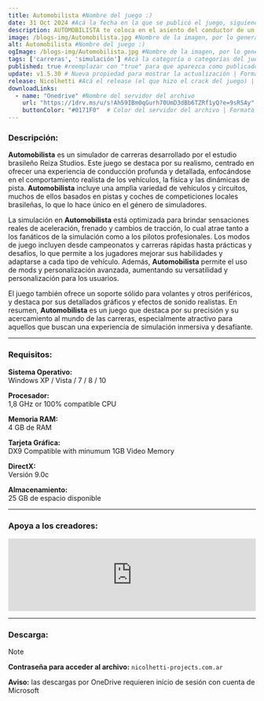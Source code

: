 ```yaml
---
title: Automobilista #Nombre del juego :)
date: 31 Oct 2024 #Acá la fecha en la que se publicó el juego, siguiendo este formato: Dia "30", Mes "Oct", Año "2024" = como debe quedar: 30 Oct 2024
description: AUTOMOBILISTA te coloca en el asiento del conductor de un simulador de carreras avanzado, con series de carreras brasileñas de élite junto con una amplia gama de vehículos de carreras y pistas internacionales para una experiencia de deportes de motor única y diversa. #Acá una mini descripción del juego
image: /blogs-img/Automobilista.jpg #Nombre de la imagen, por lo general es exactamente el mismo nombre que el juego excluyendo lo ":" (Dos puntos)
alt: Automobilista #Nombre del juego :)
ogImage: /blogs-img/Automobilista.jpg #Nombre de la imagen, por lo general es exactamente el mismo nombre que el juego excluyendo lo ":" (Dos puntos)
tags: ['carreras', 'simulación'] #Acá la categoría o categorías del juego, si es más de una se coloca en este formato: ['Categoría1', 'Categoría2']
published: true #reemplazar con "true" para que aparezca como publicado
update: v1.5.30 # Nueva propiedad para mostrar la actualización | Formato: v1.0.0
release: Nicolhetti #Acá el release (el que hizo el crack del juego) | Formato: Nicolhetti
downloadLinks:
  - name: "Onedrive" #Nombre del servidor del archivo
    url: "https://1drv.ms/u/s!Ah59IBm0qGurh70UmD3dBb6TZRf1yQ?e=9sRSAy" #Link de descarga
    buttonColor: "#0171F0"  # Color del servidor del archivo | Formato hexadecimal | MediaFire: #0171F0 | Buzzheavier: #FF6600 |
---
```


<!--En VSCode seleccionando una palabra, por ejemplo: "NOMBRE-DEL-JUEGO" y apretando Ctrl+F2 se seleccionan todas las palabras iguales-->

### Descripción:
**Automobilista** es un simulador de carreras desarrollado por el estudio brasileño Reiza Studios. Este juego se destaca por su realismo, centrado en ofrecer una experiencia de conducción profunda y detallada, enfocándose en el comportamiento realista de los vehículos, la física y las dinámicas de pista. **Automobilista** incluye una amplia variedad de vehículos y circuitos, muchos de ellos basados en pistas y coches de competiciones locales brasileñas, lo que lo hace único en el género de simuladores.

La simulación en **Automobilista** está optimizada para brindar sensaciones reales de aceleración, frenado y cambios de tracción, lo cual atrae tanto a los fanáticos de la simulación como a los pilotos profesionales. Los modos de juego incluyen desde campeonatos y carreras rápidas hasta prácticas y desafíos, lo que permite a los jugadores mejorar sus habilidades y adaptarse a cada tipo de vehículo. Además, **Automobilista** permite el uso de mods y personalización avanzada, aumentando su versatilidad y personalización para los usuarios. 

El juego también ofrece un soporte sólido para volantes y otros periféricos, y destaca por sus detallados gráficos y efectos de sonido realistas. En resumen, **Automobilista** es un juego que destaca por su precisión y su acercamiento al mundo de las carreras, especialmente atractivo para aquellos que buscan una experiencia de simulación inmersiva y desafiante.
<!--Prompt para Chat-GPT: Hazme una descripción para el juego "NOMBRE-DEL-JUEGO" y cada que menciones "NOMBRE-DEL-JUEGO" ponlo en negrita -->

---

### Requisitos:
**Sistema Operativo:**  
Windows XP / Vista / 7 / 8 / 10

**Procesador:**  
1,8 GHz or 100% compatible CPU

**Memoria RAM:**  
4 GB de RAM

**Tarjeta Gráfica:**  
 DX9 Compatible with minumum 1GB Video Memory

**DirectX:**  
Versión 9.0c

**Almacenamiento:**  
25 GB de espacio disponible

<!--Si falta o sobra un requisito se quita o se agrega manteniendo el mismo formato-->

---

### Apoya a los creadores:
<iframe src="https://store.steampowered.com/widget/431600/" frameborder="0" style="background-color: transparent; width: 100% !important; aspect-ratio: 646 / 190;"></iframe>

<!--Reemplazar los numeros (AppID) del juego (en este caso 2668510) por el numero (AppID) correspondiente con el juego a publicar-->
<!--El AppID se encuentra en la URL del Juego en Steam-->

---

### Descarga:
> [!NOTE]
> **Contraseña para acceder al archivo:** `nicolhetti-projects.com.ar`
>
> **Aviso:** las descargas por OneDrive requieren início de sesión con cuenta de Microsoft